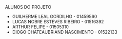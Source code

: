ALUNOS DO PROJETO

* GUILHERME LEAL GORDILHO - 01459560
* LUCAS NOBRE ESTEVES RIBEIRO - 01516392
* ARTHUR FELIPE - 01505310
* DIOGO CHATEAUBRIAND NASCIMENTO - 01522133

